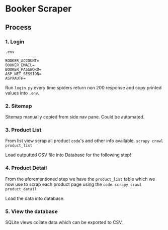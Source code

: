 # Booker Scraper

## Process

### 1. Login

`.env`

```env
BOOKER_ACCOUNT=
BOOKER_EMAIL=
BOOKER_PASSWORD=
ASP_NET_SESSION=
ASPXAUTH=
```

Run `login.py` every time spiders return non 200 response and copy printed values into `.env`.

### 2. Sitemap

Sitemap manually copied from side nav pane. Could be automated.

### 3. Product List

From list view scrap all product `code`'s and other info available.
`scrapy crawl product_list`

Load outputted CSV file into Database for the following step!

### 4. Product Detail

From the aforementioned step we have the `product_list` table which we now use to scrap each product page using the `code`.
`scrapy crawl product_detail`

Load the data into database.

### 5. View the database

SQLite views collate data which can be exported to CSV.
